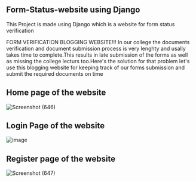 ## Form-Status-website using Django
This Project is made using Django which is a website for form status verification

FORM VERIFICATION BLOGGING WEBSITE!!!
In our college the documents verification and document submission process is very lenghty and usally takes time to complete.This results in late submission of the forms as well as missing the college lecturs too.Here's the solution for that problem let's use this blogging website for keeping track of our forms submission and submit the required documents on time

## Home page of the website 
![Screenshot (646)](https://user-images.githubusercontent.com/77244089/130511575-36ba65f0-18bc-495d-99d4-d5c6d743f1c5.png)

## Login Page of the website
![image](https://user-images.githubusercontent.com/77244089/130512099-631a6e26-9e8c-4c61-943b-1412c8d5dab1.png)



## Register page of the website
![Screenshot (647)](https://user-images.githubusercontent.com/77244089/130511581-74e6fa3f-934b-43c6-aa53-4d625a61fdd7.png)
